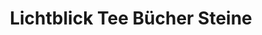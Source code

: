 ---
title: "Lichtblick Tee Bücher Steine"
url: /zwingenberg/lichtblick-tee-buecher-steine/
shop: Bücher
---